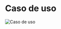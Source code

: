 # Caso de uso

![Caso de uso](https://github.com/panacaqui/experiencia-usuario-software-unicaronas/tree/master/CenariosECasosDeUso/CasoDeUso.jpeg)
